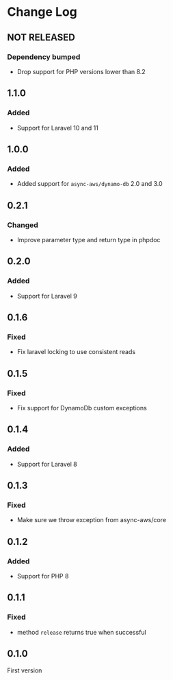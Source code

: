 # Change Log

## NOT RELEASED

### Dependency bumped

- Drop support for PHP versions lower than 8.2

## 1.1.0

### Added

- Support for Laravel 10 and 11

## 1.0.0

### Added

- Added support for `async-aws/dynamo-db` 2.0 and 3.0

## 0.2.1

### Changed

- Improve parameter type and return type in phpdoc

## 0.2.0

### Added

- Support for Laravel 9

## 0.1.6

### Fixed

- Fix laravel locking to use consistent reads

## 0.1.5

### Fixed

- Fix support for DynamoDb custom exceptions

## 0.1.4

### Added

- Support for Laravel 8

## 0.1.3

### Fixed

- Make sure we throw exception from async-aws/core

## 0.1.2

### Added

- Support for PHP 8

## 0.1.1

### Fixed

- method `release` returns true when successful

## 0.1.0

First version
